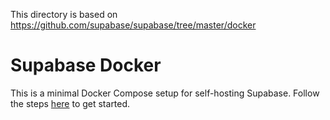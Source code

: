 This directory is based on https://github.com/supabase/supabase/tree/master/docker

# Supabase Docker

This is a minimal Docker Compose setup for self-hosting Supabase. Follow the steps [here](https://supabase.com/docs/guides/hosting/docker) to get started.
